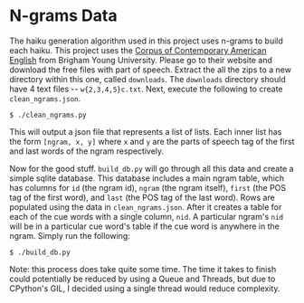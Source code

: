 # N-grams Data
The haiku generation algorithm used in this project uses n-grams to build each haiku.
This project uses the [Corpus of Contemporary American English](http://www.ngrams.info/samples_coca1.asp) from Brigham Young University.
Please go to their website and download the free files with part of speech.
Extract the all the zips to a new directory within this one, called `downloads`.
The `downloads` directory should have 4 text files -- `w{2,3,4,5}c.txt`.
Next, execute the following to create `clean_ngrams.json`.
```
$ ./clean_ngrams.py
```
This will output a json file that represents a list of lists.
Each inner list has the form `[ngram, x, y]` where `x` and `y` are the parts of speech tag of the first and last words of the ngram respectively.

Now for the good stuff.
`build_db.py` will go through all this data and create a simple sqlite database.
This database includes a main ngram table, which has columns for `id` (the ngram id), `ngram` (the ngram itself), `first` (the POS tag of the first word), and `last` (the POS tag of the last word).
Rows are populated using the data in `clean_ngrams.json`.
After it creates a table for each of the cue words with a single column, `nid`.
A particular ngram's `nid` will be in a particular cue word's table if the cue word is anywhere in the ngram.
Simply run the following:
```
$ ./build_db.py
```
Note: this process does take quite some time.
The time it takes to finish could potentially be reduced by using a Queue and Threads, but due to CPython's GIL, I decided using a single thread would reduce complexity.
